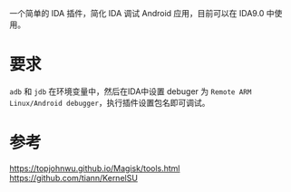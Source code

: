 一个简单的 IDA 插件，简化 IDA 调试 Android 应用，目前可以在 IDA9.0 中使用。

# 要求

`adb` 和 `jdb` 在环境变量中，然后在IDA中设置 debuger 为 `Remote ARM Linux/Android debugger`，执行插件设置包名即可调试。

# 参考

https://topjohnwu.github.io/Magisk/tools.html
https://github.com/tiann/KernelSU
